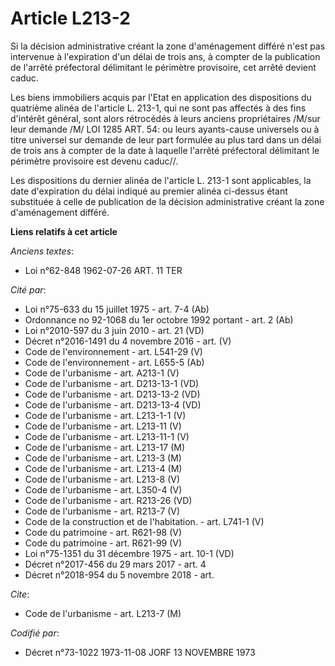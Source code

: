 # Article L213-2

Si la décision administrative créant la zone d'aménagement différé n'est pas intervenue à l'expiration d'un délai de trois
ans, à compter de la publication de l'arrêté préfectoral délimitant le périmètre provisoire, cet arrêté devient caduc.

Les biens immobiliers acquis par l'Etat en application des dispositions du quatrième alinéa de l'article L. 213-1, qui ne
sont pas affectés à des fins d'intérêt général, sont alors rétrocédés à leurs anciens propriétaires /M/sur leur demande /M/
LOI  1285 ART. 54: ou leurs ayants-cause universels ou à titre universel sur demande de leur part formulée au plus tard dans
un délai de trois ans à compter de la date à laquelle l'arrêté préfectoral délimitant le périmètre provisoire est devenu
caduc//.

Les dispositions du dernier alinéa de l'article L. 213-1 sont applicables, la date d'expiration du délai indiqué au premier
alinéa ci-dessus étant substituée à celle de publication de la décision administrative créant la zone d'aménagement différé.

**Liens relatifs à cet article**

_Anciens textes_:

  - Loi n°62-848 1962-07-26 ART. 11 TER

_Cité par_:

  - Loi n°75-633 du 15 juillet 1975 - art. 7-4 (Ab)
  - Ordonnance no 92-1068 du 1er octobre 1992 portant  - art. 2 (Ab)
  - Loi n°2010-597 du 3 juin 2010 - art. 21 (VD)
  - Décret n°2016-1491 du 4 novembre 2016 - art. (V)
  - Code de l'environnement - art. L541-29 (V)
  - Code de l'environnement - art. L655-5 (Ab)
  - Code de l'urbanisme - art. A213-1 (V)
  - Code de l'urbanisme - art. D213-13-1 (VD)
  - Code de l'urbanisme - art. D213-13-2 (VD)
  - Code de l'urbanisme - art. D213-13-4 (VD)
  - Code de l'urbanisme - art. L213-1-1 (V)
  - Code de l'urbanisme - art. L213-11 (V)
  - Code de l'urbanisme - art. L213-11-1 (V)
  - Code de l'urbanisme - art. L213-17 (M)
  - Code de l'urbanisme - art. L213-3 (M)
  - Code de l'urbanisme - art. L213-4 (M)
  - Code de l'urbanisme - art. L213-8 (V)
  - Code de l'urbanisme - art. L350-4 (V)
  - Code de l'urbanisme - art. R213-26 (VD)
  - Code de l'urbanisme - art. R213-7 (V)
  - Code de la construction et de l'habitation. - art. L741-1 (V)
  - Code du patrimoine - art. R621-98 (V)
  - Code du patrimoine - art. R621-99 (V)
  - Loi n°75-1351 du 31 décembre 1975 - art. 10-1 (VD)
  - Décret n°2017-456 du 29 mars 2017 - art. 4
  - Décret n°2018-954 du 5 novembre 2018 - art.

_Cite_:

  - Code de l'urbanisme - art. L213-7 (M)

_Codifié par_:

  - Décret n°73-1022 1973-11-08 JORF 13 NOVEMBRE 1973
